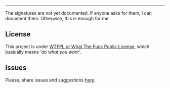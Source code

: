 
-------

The signatures are not yet documented. If anyone asks for them, I can document them. Otherwise, this is enough for me.


## License

This project is under [WTFPL or What The Fuck Public License](https://es.wikipedia.org/wiki/WTFPL), which basically means *'do what you want'*.

## Issues

Please, share issues and suggestions [here](https://github.com/allnulled/mysql-auth).
